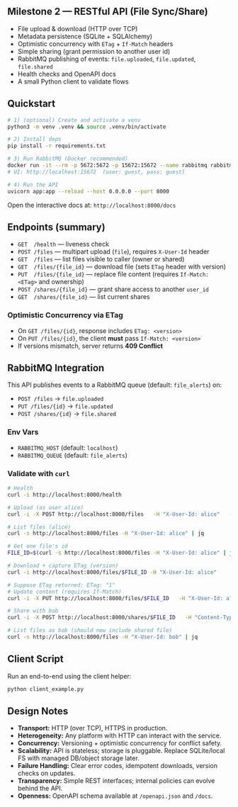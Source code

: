 ## Milestone 2 — RESTful API (File Sync/Share)

- File upload & download (HTTP over TCP)
- Metadata persistence (SQLite + SQLAlchemy)
- Optimistic concurrency with `ETag` + `If-Match` headers
- Simple sharing (grant permission to another user id)
- RabbitMQ publishing of events: `file.uploaded`, `file.updated`, `file.shared`
- Health checks and OpenAPI docs
- A small Python client to validate flows

## Quickstart

```bash
# 1) (optional) Create and activate a venv
python3 -m venv .venv && source .venv/bin/activate

# 2) Install deps
pip install -r requirements.txt

# 3) Run RabbitMQ (Docker recommended)
docker run -it --rm -p 5672:5672 -p 15672:15672 --name rabbitmq rabbitmq:3-management
# UI: http://localhost:15672  (user: guest, pass: guest)

# 4) Run the API
uvicorn app:app --reload --host 0.0.0.0 --port 8000
```

Open the interactive docs at: `http://localhost:8000/docs`

## Endpoints (summary)

- `GET  /health` — liveness check
- `POST /files` — multipart upload (`file`), requires `X-User-Id` header
- `GET  /files` — list files visible to caller (owner or shared)
- `GET  /files/{file_id}` — download file (sets `ETag` header with version)
- `PUT  /files/{file_id}` — replace file content (requires `If-Match: <ETag>` and ownership)
- `POST /shares/{file_id}` — grant share access to another `user_id`
- `GET  /shares/{file_id}` — list current shares

### Optimistic Concurrency via ETag

- On `GET /files/{id}`, response includes `ETag: <version>`
- On `PUT /files/{id}`, the client **must** pass `If-Match: <version>`
- If versions mismatch, server returns **409 Conflict**

## RabbitMQ Integration

This API publishes events to a RabbitMQ queue (default: `file_alerts`) on:
- `POST /files` → `file.uploaded`
- `PUT /files/{id}` → `file.updated`
- `POST /shares/{id}` → `file.shared`

### Env Vars
- `RABBITMQ_HOST` (default: `localhost`)
- `RABBITMQ_QUEUE` (default: `file_alerts`)

### Validate with `curl`

```bash
# Health
curl -i http://localhost:8000/health

# Upload (as user alice)
curl -i -X POST http://localhost:8000/files   -H "X-User-Id: alice"   -F "file=@README.md"

# List files (alice)
curl -s http://localhost:8000/files -H "X-User-Id: alice" | jq

# Get one file's id
FILE_ID=$(curl -s http://localhost:8000/files -H "X-User-Id: alice" | jq -r '.[0].id')

# Download + capture ETag (version)
curl -i http://localhost:8000/files/$FILE_ID -H "X-User-Id: alice"

# Suppose ETag returned: ETag: "1"
# Update content (requires If-Match)
curl -i -X PUT http://localhost:8000/files/$FILE_ID   -H "X-User-Id: alice"   -H 'If-Match: "1"'   -F "file=@requirements.txt"

# Share with bob
curl -i -X POST http://localhost:8000/shares/$FILE_ID   -H "Content-Type: application/json"   -H "X-User-Id: alice"   -d '{"target_user_id":"bob"}'

# List files as bob (should now include shared file)
curl -s http://localhost:8000/files -H "X-User-Id: bob" | jq
```

## Client Script

Run an end-to-end using the client helper:

```bash
python client_example.py
```

## Design Notes

- **Transport:** HTTP (over TCP), HTTPS in production.
- **Heterogeneity:** Any platform with HTTP can interact with the service.
- **Concurrency:** Versioning + optimistic concurrency for conflict safety.
- **Scalability:** API is stateless; storage is pluggable. Replace SQLite/local FS with managed DB/object storage later.
- **Failure Handling:** Clear error codes, idempotent downloads, version checks on updates.
- **Transparency:** Simple REST interfaces; internal policies can evolve behind the API.
- **Openness:** OpenAPI schema available at `/openapi.json` and `/docs`.
